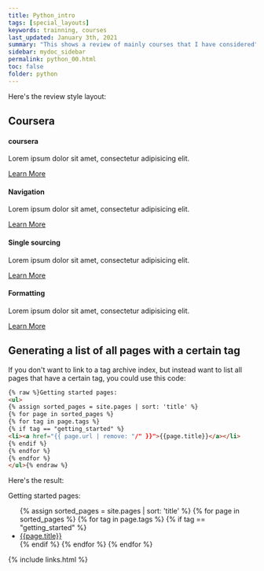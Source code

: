```yaml
---
title: Python_intro
tags: [special_layouts]
keywords: trainning, courses
last_updated: January 3th, 2021
summary: "This shows a review of mainly courses that I have considered"
sidebar: mydoc_sidebar
permalink: python_00.html
toc: false
folder: python
---
```


Here's the review style layout:

<div class="row">
         <div class="col-lg-12">
             <h2 class="page-header">Coursera</h2>
         </div>
         <div class="col-md-3 col-sm-6">
             <div class="panel panel-default text-center">
                 <div class="panel-heading">
                     <span class="fa-stack fa-5x">
                           <i class="fa fa-circle fa-stack-2x text-primary"></i>
                           <i class="fa fa-tree fa-stack-1x fa-inverse"></i>
                     </span>
                 </div>
                 <div class="panel-body">
                     <h4>coursera</h4>
                     <p>Lorem ipsum dolor sit amet, consectetur adipisicing elit.</p>
                     <a href="https://www.coursera.org/" class="btn btn-primary">Learn More</a>
                 </div>
             </div>
         </div>
         <div class="col-md-3 col-sm-6">
             <div class="panel panel-default text-center">
                 <div class="panel-heading">
                     <span class="fa-stack fa-5x">
                           <i class="fa fa-circle fa-stack-2x text-primary"></i>
                           <i class="fa fa-car fa-stack-1x fa-inverse"></i>
                     </span>
                 </div>
                 <div class="panel-body">
                     <h4>Navigation</h4>
                     <p>Lorem ipsum dolor sit amet, consectetur adipisicing elit.</p>
                     <a href="tag_navigation.html" class="btn btn-primary">Learn More</a>
                 </div>
             </div>
         </div>
         <div class="col-md-3 col-sm-6">
             <div class="panel panel-default text-center">
                 <div class="panel-heading">
                     <span class="fa-stack fa-5x">
                           <i class="fa fa-circle fa-stack-2x text-primary"></i>
                           <i class="fa fa-support fa-stack-1x fa-inverse"></i>
                     </span>
                 </div>
                 <div class="panel-body">
                     <h4>Single sourcing</h4>
                     <p>Lorem ipsum dolor sit amet, consectetur adipisicing elit.</p>
                     <a href="tag_single_sourcing.html" class="btn btn-primary">Learn More</a>
                 </div>
             </div>
         </div>
         <div class="col-md-3 col-sm-6">
             <div class="panel panel-default text-center">
                 <div class="panel-heading">
                     <span class="fa-stack fa-5x">
                           <i class="fa fa-circle fa-stack-2x text-primary"></i>
                           <i class="fa fa-database fa-stack-1x fa-inverse"></i>
                     </span>
                 </div>
                 <div class="panel-body">
                     <h4>Formatting</h4>
                     <p>Lorem ipsum dolor sit amet, consectetur adipisicing elit.</p>
                     <a href="tag_formatting.html" class="btn btn-primary">Learn More</a>
                 </div>
             </div>
         </div>
</div>


## Generating a list of all pages with a certain tag

If you don't want to link to a tag archive index, but instead want to list all pages that have a certain tag, you could use this code:

```html
{% raw %}Getting started pages:
<ul>
{% assign sorted_pages = site.pages | sort: 'title' %}
{% for page in sorted_pages %}
{% for tag in page.tags %}
{% if tag == "getting_started" %}
<li><a href="{{ page.url | remove: "/" }}">{{page.title}}</a></li>
{% endif %}
{% endfor %}
{% endfor %}
</ul>{% endraw %}
```

Here's the result:

Getting started pages:

<ul>
{% assign sorted_pages = site.pages | sort: 'title' %}
{% for page in sorted_pages %}
{% for tag in page.tags %}
{% if tag == "getting_started" %}
<li><a href="{{ page.url | remove: "/"}}">{{page.title}}</a></li>
{% endif %}
{% endfor %}
{% endfor %}
</ul>

{% include links.html %}
